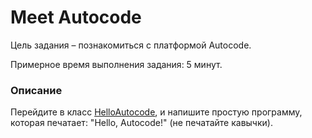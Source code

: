 # Meet Autocode

Цель задания – познакомиться с платформой Autocode.

Примерное время выполнения задания: 5 минут.

### Описание
Перейдите в класс [HelloAutocode](src/main/java/com/epam/training/student_dmitry_shamko/HelloAutocode.java), и напишите простую программу, которая печатает: "Hello, Autocode!" (не печатайте кавычки).
